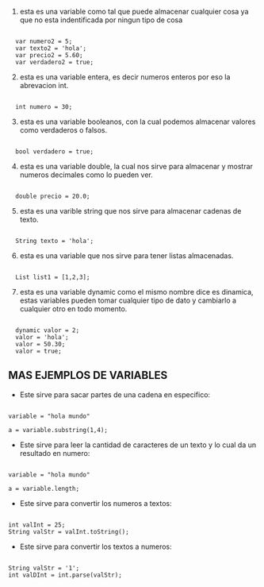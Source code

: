 1. esta es una variable como tal que puede almacenar cualquier cosa ya que no esta indentificada por ningun tipo de cosa

~~~

  var numero2 = 5;
  var texto2 = 'hola';
  var precio2 = 5.60;
  var verdadero2 = true;

~~~

2. esta es una variable entera, es decir numeros enteros por eso la abrevacion int.

~~~

  int numero = 30;

~~~

3. esta es una variable booleanos, con la cual podemos almacenar valores como verdaderos o falsos.

~~~

  bool verdadero = true;

~~~

4. esta es una variable double, la cual nos sirve para almacenar y mostrar numeros decimales como lo pueden ver.

~~~

  double precio = 20.0;

~~~

5. esta es una varible string que nos sirve para almacenar cadenas de texto.

~~~

  String texto = 'hola';

~~~

6. esta es una variable que nos sirve para tener listas almacenadas.

~~~

  List list1 = [1,2,3];

~~~

7. esta es una variable dynamic como el mismo nombre dice es dinamica, estas variables pueden tomar cualquier tipo de dato y cambiarlo a cualquier otro en todo momento.

~~~

  dynamic valor = 2;
  valor = 'hola';
  valor = 50.30;
  valor = true;

~~~

## MAS EJEMPLOS DE VARIABLES

* Este sirve para sacar partes de una cadena en especifico:

~~~

variable = "hola mundo"

a = variable.substring(1,4);

~~~

* Este sirve para leer la cantidad de caracteres de un texto y lo cual da un resultado en numero:

~~~

variable = "hola mundo"

a = variable.length;

~~~

* Este sirve para convertir los numeros a textos:

~~~

int valInt = 25;
String valStr = valInt.toString();

~~~

* Este sirve para convertir los textos a numeros:

~~~

String valStr = '1';
int valDInt = int.parse(valStr);

~~~